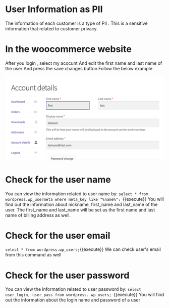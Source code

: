 # User Information as PII
The information of each customer is a type of PII . This is a sensitive information that related to customer privacy.



# In the woocommerce website
After you login , select my acocunt
And edit the first name and last name of the user
And press the save changes button
Follow the below example

![account_example](./assets/account_example.png)
# Check for the user name
You can view the information related to user name by:
 `select * from wordpress.wp_usermeta where meta_key like "%name%"; `{{execute}}
 You will find out the information about nickname, first_name  and last_name of the user.
 The first_name and last_name will be set as the first name and last name of billing address as well.

# Check for the user email

`select * from wordpress.wp_users;`{{execute}}
We can check user's email from this command as well



# Check for the user password
You can view the information related to user password by:
 `select user_login, user_pass from wordpress. wp_users; `{{execute}}
 You will find out the information about the login name and password of a user












